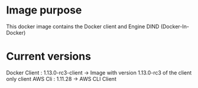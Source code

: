 # Image purpose
This docker image contains the Docker client and Engine DIND (Docker-In-Docker)

# Current versions

Docker Client : 1.13.0-rc3-client -> Image with version 1.13.0-rc3 of the client only client
AWS Cli : 1.11.28 -> AWS CLI Client 
